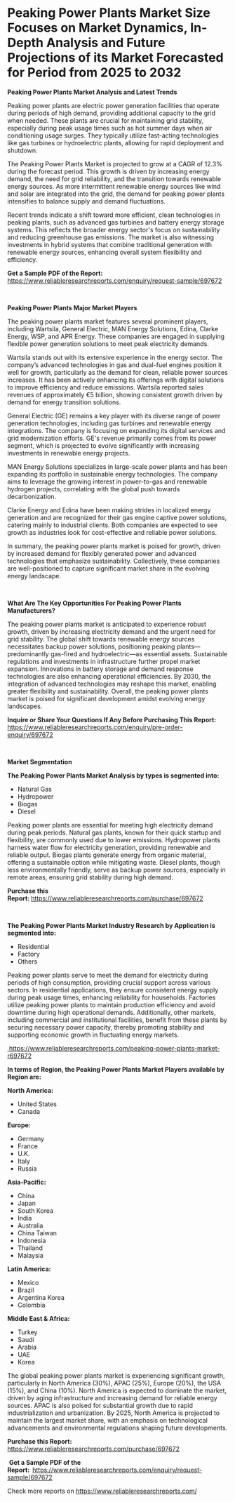 <p><h1>Peaking Power Plants Market Size Focuses on Market Dynamics, In-Depth Analysis and Future Projections of its Market Forecasted for Period from 2025 to 2032</h1></p><p><strong>Peaking Power Plants Market Analysis and Latest Trends</strong></p>
<p><p>Peaking power plants are electric power generation facilities that operate during periods of high demand, providing additional capacity to the grid when needed. These plants are crucial for maintaining grid stability, especially during peak usage times such as hot summer days when air conditioning usage surges. They typically utilize fast-acting technologies like gas turbines or hydroelectric plants, allowing for rapid deployment and shutdown.</p><p>The Peaking Power Plants Market is projected to grow at a CAGR of 12.3% during the forecast period. This growth is driven by increasing energy demand, the need for grid reliability, and the transition towards renewable energy sources. As more intermittent renewable energy sources like wind and solar are integrated into the grid, the demand for peaking power plants intensifies to balance supply and demand fluctuations.</p><p>Recent trends indicate a shift toward more efficient, clean technologies in peaking plants, such as advanced gas turbines and battery energy storage systems. This reflects the broader energy sector's focus on sustainability and reducing greenhouse gas emissions. The market is also witnessing investments in hybrid systems that combine traditional generation with renewable energy sources, enhancing overall system flexibility and efficiency.</p></p>
<p><strong>Get a Sample PDF of the Report:&nbsp;</strong> <a href="https://www.reliableresearchreports.com/enquiry/request-sample/697672?utm_campaign=2734&utm_medium=2&utm_source=Github&utm_content=ia&utm_term=08042025&utm_id=peaking-power-plants">https://www.reliableresearchreports.com/enquiry/request-sample/697672</a></p>
<p>&nbsp;</p>
<p><strong>Peaking Power Plants Major Market Players</strong></p>
<p><p>The peaking power plants market features several prominent players, including Wartsila, General Electric, MAN Energy Solutions, Edina, Clarke Energy, WSP, and APR Energy. These companies are engaged in supplying flexible power generation solutions to meet peak electricity demands.</p><p>Wartsila stands out with its extensive experience in the energy sector. The company’s advanced technologies in gas and dual-fuel engines position it well for growth, particularly as the demand for clean, reliable power sources increases. It has been actively enhancing its offerings with digital solutions to improve efficiency and reduce emissions. Wartsila reported sales revenues of approximately €5 billion, showing consistent growth driven by demand for energy transition solutions.</p><p>General Electric (GE) remains a key player with its diverse range of power generation technologies, including gas turbines and renewable energy integrations. The company is focusing on expanding its digital services and grid modernization efforts. GE's revenue primarily comes from its power segment, which is projected to evolve significantly with increasing investments in renewable energy projects.</p><p>MAN Energy Solutions specializes in large-scale power plants and has been expanding its portfolio in sustainable energy technologies. The company aims to leverage the growing interest in power-to-gas and renewable hydrogen projects, correlating with the global push towards decarbonization.</p><p>Clarke Energy and Edina have been making strides in localized energy generation and are recognized for their gas engine captive power solutions, catering mainly to industrial clients. Both companies are expected to see growth as industries look for cost-effective and reliable power solutions.</p><p>In summary, the peaking power plants market is poised for growth, driven by increased demand for flexibly generated power and advanced technologies that emphasize sustainability. Collectively, these companies are well-positioned to capture significant market share in the evolving energy landscape.</p></p>
<p>&nbsp;</p>
<p><strong>What Are The Key Opportunities For Peaking Power Plants Manufacturers?</strong></p>
<p><p>The peaking power plants market is anticipated to experience robust growth, driven by increasing electricity demand and the urgent need for grid stability. The global shift towards renewable energy sources necessitates backup power solutions, positioning peaking plants—predominantly gas-fired and hydroelectric—as essential assets. Sustainable regulations and investments in infrastructure further propel market expansion. Innovations in battery storage and demand response technologies are also enhancing operational efficiencies. By 2030, the integration of advanced technologies may reshape this market, enabling greater flexibility and sustainability. Overall, the peaking power plants market is poised for significant development amidst evolving energy landscapes.</p></p>
<p><strong>Inquire or Share Your Questions If Any Before Purchasing This Report:</strong> <a href="https://www.reliableresearchreports.com/enquiry/pre-order-enquiry/697672?utm_campaign=2734&utm_medium=2&utm_source=Github&utm_content=ia&utm_term=08042025&utm_id=peaking-power-plants">https://www.reliableresearchreports.com/enquiry/pre-order-enquiry/697672</a></p>
<p>&nbsp;</p>
<p><strong>Market Segmentation</strong></p>
<p><strong>The Peaking Power Plants Market Analysis by types is segmented into:</strong></p>
<p><ul><li>Natural Gas</li><li>Hydropower</li><li>Biogas</li><li>Diesel</li></ul></p>
<p><p>Peaking power plants are essential for meeting high electricity demand during peak periods. Natural gas plants, known for their quick startup and flexibility, are commonly used due to lower emissions. Hydropower plants harness water flow for electricity generation, providing renewable and reliable output. Biogas plants generate energy from organic material, offering a sustainable option while mitigating waste. Diesel plants, though less environmentally friendly, serve as backup power sources, especially in remote areas, ensuring grid stability during high demand.</p></p>
<p><strong>Purchase this Report:&nbsp;</strong><a href="https://www.reliableresearchreports.com/purchase/697672?utm_campaign=2734&utm_medium=2&utm_source=Github&utm_content=ia&utm_term=08042025&utm_id=peaking-power-plants">https://www.reliableresearchreports.com/purchase/697672</a></p>
<p>&nbsp;</p>
<p><strong>The Peaking Power Plants Market Industry Research by Application is segmented into:</strong></p>
<p><ul><li>Residential</li><li>Factory</li><li>Others</li></ul></p>
<p><p>Peaking power plants serve to meet the demand for electricity during periods of high consumption, providing crucial support across various sectors. In residential applications, they ensure consistent energy supply during peak usage times, enhancing reliability for households. Factories utilize peaking power plants to maintain production efficiency and avoid downtime during high operational demands. Additionally, other markets, including commercial and institutional facilities, benefit from these plants by securing necessary power capacity, thereby promoting stability and supporting economic growth in fluctuating energy markets.</p></p>
<p><a href="https://www.reliableresearchreports.com/peaking-power-plants-market-r697672?utm_campaign=2734&utm_medium=2&utm_source=Github&utm_content=ia&utm_term=08042025&utm_id=peaking-power-plants">&nbsp;https://www.reliableresearchreports.com/peaking-power-plants-market-r697672</a></p>
<p><strong>In terms of Region, the Peaking Power Plants Market Players available by Region are:</strong></p>
<p>
    <p> <strong> North America: </strong>
        <ul>
            <li>United States</li>
            <li>Canada</li>
        </ul>
        </p> 
    <p> <strong> Europe: </strong>
        <ul>
            <li>Germany</li>
            <li>France</li>
            <li>U.K.</li>
            <li>Italy</li>
            <li>Russia</li>
        </ul>
        </p> 
    <p> <strong> Asia-Pacific: </strong>
        <ul>
            <li>China</li>
            <li>Japan</li>
            <li>South Korea</li>
            <li>India</li>
            <li>Australia</li>
            <li>China Taiwan</li>
            <li>Indonesia</li>
            <li>Thailand</li>
            <li>Malaysia</li>
        </ul>
        </p> 
    <p> <strong> Latin America: </strong>
        <ul>
            <li>Mexico</li>
            <li>Brazil</li>
            <li>Argentina Korea</li>
            <li>Colombia</li>
        </ul>
        </p> 
    <p> <strong> Middle East & Africa: </strong>
        <ul>
            <li>Turkey</li>
            <li>Saudi</li>
            <li>Arabia</li>
            <li>UAE</li>
            <li>Korea</li>
        </ul>
    </p>
    </p>
<p><p>The global peaking power plants market is experiencing significant growth, particularly in North America (30%), APAC (25%), Europe (20%), the USA (15%), and China (10%). North America is expected to dominate the market, driven by aging infrastructure and increasing demand for reliable energy sources. APAC is also poised for substantial growth due to rapid industrialization and urbanization. By 2025, North America is projected to maintain the largest market share, with an emphasis on technological advancements and environmental regulations shaping future developments.</p></p>
<p><strong>Purchase this Report: </strong><a href="https://www.reliableresearchreports.com/purchase/697672?utm_campaign=2734&utm_medium=2&utm_source=Github&utm_content=ia&utm_term=08042025&utm_id=peaking-power-plants">https://www.reliableresearchreports.com/purchase/697672</a></p>
<p>&nbsp;<strong>Get a Sample PDF of the Report:&nbsp;&nbsp;</strong><a href="https://www.reliableresearchreports.com/enquiry/request-sample/697672?utm_campaign=2734&utm_medium=2&utm_source=Github&utm_content=ia&utm_term=08042025&utm_id=peaking-power-plants">https://www.reliableresearchreports.com/enquiry/request-sample/697672</a></p>
<p><strong></strong></p>
<p>Check more reports on <a href="https://www.reliableresearchreports.com/?utm_campaign=2734&utm_medium=2&utm_source=Github&utm_content=ia&utm_term=08042025&utm_id=peaking-power-plants">https://www.reliableresearchreports.com/</a></p>